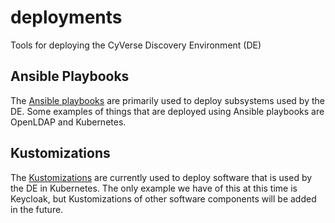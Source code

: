 # deployments

Tools for deploying the CyVerse Discovery Environment (DE)

## Ansible Playbooks

The [Ansible playbooks](ansible) are primarily used to deploy subsystems used by the DE. Some examples of things that
are deployed using Ansible playbooks are OpenLDAP and Kubernetes.

## Kustomizations

The [Kustomizations](kustomize) are currently used to deploy software that is used by the DE in Kubernetes. The only
example we have of this at this time is Keycloak, but Kustomizations of other software components will be added in the
future.
